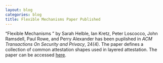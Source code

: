 ```yaml
---
layout: blog
categories: blog
title: Flexible Mechanisms Paper Published
---
```

“Flexible Mechanisms ” by Sarah Helble, Ian Kretz, Peter Loscocco,
John Ramsdell, Paul Rowe, and Perry Alexander has been puplished in
*ACM Transactions On Security and Privacy*, 24(4).  The paper
defines a collection of common attestation shapes used in layered
attestation.  The paper can be accessed
[here](https://dl.acm.org/doi/10.1145/3470535).

